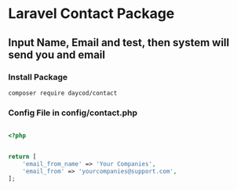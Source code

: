 # Laravel Contact Package

## Input Name, Email and test, then system will send you and email

### Install Package
```
composer require daycod/contact

```

### Config File in config/contact.php
```php

<?php


return [
    'email_from_name' => 'Your Companies',
    'email_from' => 'yourcompanies@support.com',
];

```

